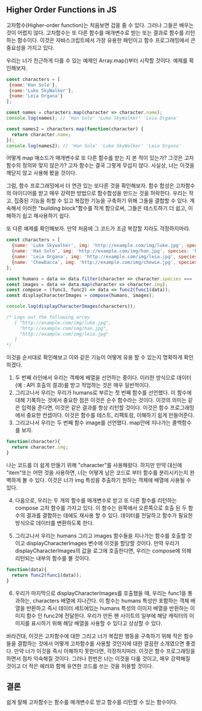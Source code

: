 ## Higher Order Functions in JS

고차함수(Higher-order function)는 처음보면 겁을 줄 수 있다. 그러나 그들은 배우는 것이 어렵지 않다. 고차함수는 또 다른 함수를 매개변수로 받는  또는 결과로 함수를 리턴하는 함수이다. 이것은 자바스크립트에서 가장 유용한 패턴이고 함수 프로그래밍에서 큰 중요성을 가지고 있다.

우리는 너가 친근하게 다를 수 있는 예제인 Array.map()부터 시작할 것이다. 예제를 확인해보자.

```jsx
const characters = [
 {name:'Han Sole'},
 {name:'Luke SkyWalker'},
 {name:'Leia Organa'}
];

const names = characters.map(character => character.name);
console.log(names); // 'Han Sole' 'Luke SkyWalker' 'Leia Organa'

const names2 = characters.map(function(character) {
  return character.name;
});
console.log(names2); // 'Han Sole' 'Luke SkyWalker' 'Leia Organa'
```

어떻게 map 매소드가 매개변수로 또 다른 함수를 받는 지 본 적이 있는가? 그것은 고차함수의 정의와 맞지 않은가? 고차 함수는 결국 그렇게 무섭지 않다. 사실상, 너는 이것을 깨닫지 않고 사용해 봤을 것이다.

그럼, 함수 프로그래밍에서 더 연관 있는 또다른 것을 확인해보자. 함수 합성은 고차함수의 아이디어를 받고 매우 강력한 방법으로 함수합성을 만드는 것을 허락한다. 우리는 작고, 집중된 기능을 취할 수 있고 복잡한 기능을 구축하기 위해 그들을 결합할 수 있다. 계속해서 이러한 "building block"함수를 작게 함으로써, 그들은 테스트하기 더 쉽고, 이해하기 쉽고 재사용하기 쉽다.

또 다른 예제를 확인해보자. 만약 처음에 그 코드가 조금 복잡할 지라도 걱정하지마라. 

```jsx
const characters = [
  {name: 'Luke Skywalker', img: 'http://example.com/img/luke.jpg', species: 'human'},
  {name: 'Han Solo', img: 'http://example.com/img/han.jpg', species: 'human'},
  {name: 'Leia Organa', img: 'http://example.com/img/leia.jpg', species: 'human'},
  {name: 'Chewbacca', img: 'http://example.com/img/chewie.jpg', species: 'wookie'}
];

const humans = data => data.filter(character => character.species === 'human');
const images = data => data.map(character => character.img);
const compose = (func1, func2) => data => func2(func1(data));
const displayCharacterImages = compose(humans, images);

console.log(displayCharacterImages(characters));

/* Logs out the following array
   [ "http://example.com/img/luke.jpg",
     "http://example.com/img/han.jpg",
     "http://example.com/img/leia.jpg"
   ]
*/
```

이것을 순서대로 확인해보고 이와 같은 기능이 어떻게 유용 할 수 있는지 명확하게 확인하겠다. 

1. 두 번째 라인에서 우리는 객체에 배열을 선언하는 중이다. 이러한 방식으로 데이터 (예 : API 호출의 결과)를 받고 작업하는 것은 매우 일반적이다.
2. 그리고나서 우리는 우리가 humans로 부르는 첫 번째 함수를 선언했다. 이 함수에 대해 기록하는 것에서 중요한 점은 이것은 순수 함수라는 것이다.  이것의 의미는 같은 입력을 준다면, 이것은 같은 결과를 항상 리턴할 것이다. 이것은 함수 프로그래밍에서 중요한 컨셉이다. 이것은 함수를 테스트, 리팩토링, 이해하기 쉽게 만들어준다.
3. 그리고나서 우리는 두 번째 함수 image를 선언했다. map안에 지나가는 콜백함수를 보자.

```jsx
function(character){
  return character.img;
}
```

나는 코드를 더 쉽게 만들기 위해 "character"를 사용해왔다. 하지만 만약 대신에 "item"또는 어떤 것을 사용하면, 너는 어떻게 남은 코드로 부터 함수를 분리시키는지 완벽하게 볼 수 있다. 이것은 너가 img 특성을 추출하기 원하는 객체에 배열에 사용될 수 있다.

4. 다음으로, 우리는 두 개의 함수를 매개변수로 받고 또 다른 함수를 리턴하는 compose 고차 함수를 가지고 있다. 이 함수는 왼쪽에서 오른쪽으로 호출 된 두 함수의 결과를 결합하는 데에도 재사용 할 수 있다. 데이터를 전달하고 함수가 필요한 방식으로 데이터를 변환하도록 한다.

5. 그리고나서 우리는 humans 그리고 images 함수들을 지나가는 함수를 호출할 것이고 displayCharacterImages 변수에 이것을 할당할 것이다. 만약 우리가 displayCharacterImages의 값을 로그에 호출한다면, 우리는 compose에 의해 리턴되는 내부의 함수를 볼 것이다.

```jsx
function(data){
  return func2(func1(data));
}
```

6. 우리가 마지막으로 displayCharacterImages를 호출했을 때, 우리는 func1을 통과하는, characters 배열에 지나간다. 이 함수는 humans 특성만 포함하는 객체 배열을 반환하고 즉시 데이터 세트에있는 humans 특성의 이미지 배열을 반환하는 이미지 함수 인 func2에 전달한다. 우리가 만든 팬 사이트의 일부에 해당 캐릭터의 이미지를 표시하기 위해 해당 배열을 사용할 수 있다고 상상할 수 있다.


바라건대, 이것은 고차함수에 대한 그리고 너가 복잡한 행동을 구축하기 위해 작은 함수들을 결합하는 것에서 어떻게 고차함수를 사용할 것인지에 대한 깔끔한 소개였으면 좋겠다. 만약 너가 이것을 즉시 이해하지 못한다면, 걱정하지마라. 이것은 함수 프로그래밍을 하면서 점차 익숙해질 것이다. 그러나 한번은 너는 이것을 다룰 것이고, 매우 강력해질 것이고 더 적은 에러와 함께 유연한 코드를 쓰는 것을 허용할 것이다.

## 결론

쉽게 말해 고차함수는 함수를 매개변수로 받고 함수를 리턴할 수 있는 함수이다.
